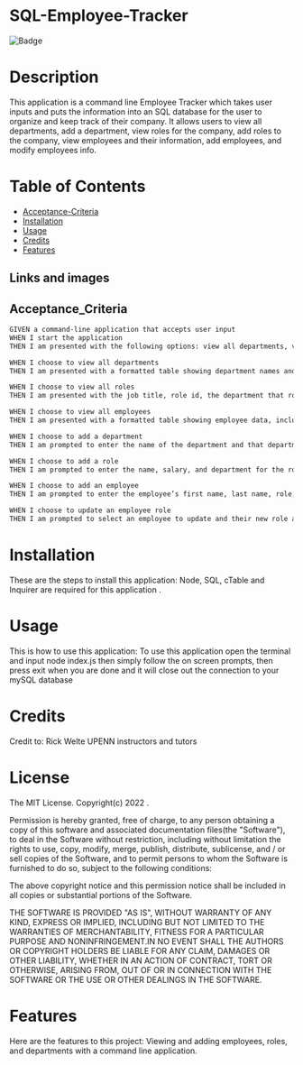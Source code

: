 # SQL-Employee-Tracker
![Badge](https://img.shields.io/badge/license-MIT-blue.svg)
# Description
This application is a command line Employee Tracker which takes user inputs and puts the information into an SQL database for the user to organize and keep track of their company. It allows users to view all departments, add a department, view roles for the company, add roles to the company, view employees and their information, add employees, and modify employees info.
# Table of Contents 
* [Acceptance-Criteria](#Acceptance_Criteria)
* [Installation](#installation)
* [Usage](#usage)
* [Credits](#Credits)
* [Features](#Features)

## Links and images


## Acceptance_Criteria

```md
GIVEN a command-line application that accepts user input
WHEN I start the application
THEN I am presented with the following options: view all departments, view all roles, view all employees, add a department, add a role, add an employee, and update an employee role

WHEN I choose to view all departments
THEN I am presented with a formatted table showing department names and department ids

WHEN I choose to view all roles
THEN I am presented with the job title, role id, the department that role belongs to, and the salary for that role

WHEN I choose to view all employees
THEN I am presented with a formatted table showing employee data, including employee ids, first names, last names, job titles, departments, salaries, and managers that the employees report to

WHEN I choose to add a department
THEN I am prompted to enter the name of the department and that department is added to the database

WHEN I choose to add a role
THEN I am prompted to enter the name, salary, and department for the role and that role is added to the database

WHEN I choose to add an employee
THEN I am prompted to enter the employee’s first name, last name, role, and manager, and that employee is added to the database

WHEN I choose to update an employee role
THEN I am prompted to select an employee to update and their new role and this information is updated in the database 
```
# Installation
These are the steps to install this application:
Node, SQL, cTable and Inquirer are required for this application .

# Usage
This is how to use this application:
To use this application open the terminal and input node index.js then simply follow the on screen prompts, then press exit when you are done and it will close out the connection to your mySQL database

# Credits
Credit to: 
Rick Welte
UPENN instructors and tutors

# License
   The MIT License.
      Copyright(c) 2022 .
        
  Permission is hereby granted, free of charge, to any person obtaining a copy of this software and associated
  documentation files(the "Software"), to deal in the Software without restriction, including without limitation
  the rights to use, copy, modify, merge, publish, distribute, sublicense, and / or sell copies of the Software, and
  to permit persons to whom the Software is furnished to do so, subject to the following conditions:
  
  The above copyright notice and this permission notice shall be included in all copies or substantial portions
  of the Software.
  
  THE SOFTWARE IS PROVIDED "AS IS", WITHOUT WARRANTY OF ANY KIND, EXPRESS OR IMPLIED, INCLUDING BUT NOT LIMITED TO 
  THE WARRANTIES OF MERCHANTABILITY, FITNESS FOR A PARTICULAR PURPOSE AND NONINFRINGEMENT.IN NO EVENT SHALL THE 
  AUTHORS OR COPYRIGHT HOLDERS BE LIABLE FOR ANY CLAIM, DAMAGES OR OTHER LIABILITY, WHETHER IN AN ACTION OF CONTRACT,
      TORT OR OTHERWISE, ARISING FROM, OUT OF OR IN CONNECTION WITH THE SOFTWARE OR THE USE OR OTHER DEALINGS IN THE SOFTWARE.
      
# Features
Here are the features to this project:
Viewing and adding employees, roles, and departments with a command line application. 


